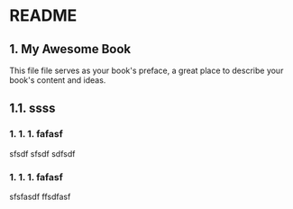 # README

## 1. My Awesome Book

This file file serves as your book's preface, a great place to describe your book's content and ideas.

## 1.1. ssss

### 1. 1. 1. fafasf

sfsdf sfsdf sdfsdf

### 1. 1. 1. fafasf

sfsfasdf ffsdfasf

